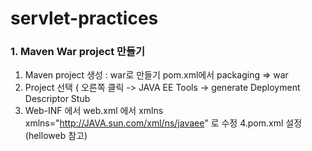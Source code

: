 # servlet-practices

### 1. Maven War project 만들기

1. Maven project 생성 : war로 만들기 pom.xml에서 packaging => war
2. Project 선택 ( 오른쪽 클릭 -> JAVA EE Tools -> generate Deployment Descriptor Stub
3. Web-INF 에서 web.xml 에서 
	xmlns
	xmlns="http://JAVA.sun.com/xml/ns/javaee" 로 수정
4.pom.xml 설정 (helloweb 참고)